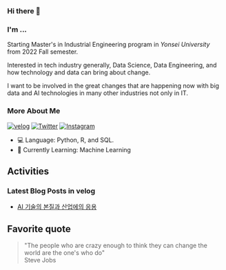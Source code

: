 ### Hi there 👋

### I'm ...

Starting Master's in Industrial Engineering program in *Yonsei University* from 2022 Fall semester.

Interested in tech industry generally, Data Science, Data Engineering, and how technology and data can bring about change.

I want to be involved in the great changes that are happening now with big data and AI technologies in many other industries not only in IT.

<!--
- 🔭 currently working on things related with python portfolio management app.
-->

### More About Me

[![velog](https://img.shields.io/badge/velog-white?logo=velog&logoColor=%2320C997)](https://velog.io/@choi-jiwoo)
[![Twitter](https://img.shields.io/badge/Twitter-white?logo=twitter&logoColor=1DA1F2)](https://twitter.com/cho2_ji)
[![Instagram](https://img.shields.io/badge/Instagram-white?logo=instagram&logoColor=E4405F)](https://www.instagram.com/cho2_ji/)

- 💻 Language: Python, R, and SQL.
- 🌱 Currently Learning: Machine Learning

<!--

[![kaggle](https://img.shields.io/badge/kaggle-5ABBF9?logo=kaggle&logoColor=ffffff)](https://www.kaggle.com/cho2jiwoo)
[![LinkedIn](https://img.shields.io/badge/LinkedIn-2867B2?logo=linkedin&logoColor=ffffff)](https://www.linkedin.com/in/choijiwoo/)
-->

## Activities

### Latest Blog Posts in velog
<!-- BLOG-POST-LIST:START -->
- [AI 기술의 본질과 산업에의 응용](https://velog.io/@choi-jiwoo/%EC%84%9C%EC%9A%B8%EB%8C%80-AI-%EC%BD%9C%EB%A1%9C%ED%80%B4%EC%9B%80-AI-%EA%B8%B0%EC%88%A0%EC%9D%98-%EB%B3%B8%EC%A7%88%EA%B3%BC-%EC%82%B0%EC%97%85%EC%97%90%EC%9D%98-%EC%9D%91%EC%9A%A9)
<!-- BLOG-POST-LIST:END -->

<!--
### Answers in stackoverflow
< ! - - STACKOVERFLOW:START - - >
- [Answer by Jiwoo Choi for Failed to install mongo db in Mac Big Sur](https://stackoverflow.com/questions/63649370/failed-to-install-mongo-db-in-mac-big-sur/68812332#68812332)
- [Answer by Jiwoo Choi for pandas add sql table, check if table exists](https://stackoverflow.com/questions/27939643/pandas-add-sql-table-check-if-table-exists/68572608#68572608)
- [Answer by Jiwoo Choi for TypeError: object of type 'int' has no len() when using sop.brute](https://stackoverflow.com/questions/50405177/typeerror-object-of-type-int-has-no-len-when-using-sop-brute/65989709#65989709)
< ! - - STACKOVERFLOW:END - - >
-->

## Favorite quote
> "The people who are crazy enough to think they can change the world are the one's who do"
</br> Steve Jobs

<!--
**cho2ji/cho2ji** is a ✨ _special_ ✨ repository because its `README.md` (this file) appears on your GitHub profile.

Here are some ideas to get you started:

- 🔭 I’m currently working on ...
- 🌱 I’m currently learning ...
- 👯 I’m looking to collaborate on ...
- 🤔 I’m looking for help with ...
- 💬 Ask me about ...
- 📫 How to reach me: ...
- 😄 Pronouns: ...
- ⚡ Fun fact: ...
-->
